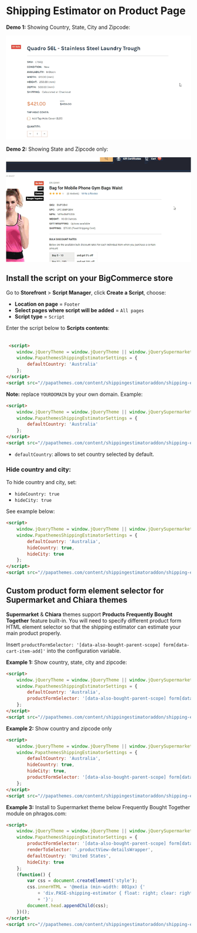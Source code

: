 # Shipping Estimator on Product Page

**Demo 1:** Showing Country, State, City and Zipcode:

![Shipping estimator demo 1](img/estimate-shipping-demo1.gif)

**Demo 2:** Showing State and Zipcode only:

![Shipping estimator demo 2](img/estimate-shipping-demo2.gif)

## Install the script on your BigCommerce store

Go to **Storefront** > **Script Manager**, click **Create a Script**, choose:

- **Location on page** = `Footer`
- **Select pages where script will be added** = `All pages`
- **Script type** = `Script`

Enter the script below to **Scripts contents**: 

```html

 <script>
    window.jQueryTheme = window.jQueryTheme || window.jQuerySupermarket || window.jQuery;
    window.PapathemesShippingEstimatorSettings = {
        defaultCountry: 'Australia'
    };
</script>
<script src="//papathemes.com/content/shippingestimatoraddon/shipping-estimator.YOURDOMAIN.js" async></script>
```

**Note:** replace `YOURDOMAIN` by your own domain. Example:

```html
<script>
    window.jQueryTheme = window.jQueryTheme || window.jQuerySupermarket || window.jQuery;
    window.PapathemesShippingEstimatorSettings = {
        defaultCountry: 'Australia'
    };
</script>
<script src="//papathemes.com/content/shippingestimatoraddon/shipping-estimator.sinkwarehouse.com.au.js" async></script>
```

- `defaultCountry`: allows to set country selected by default.

### Hide country and city:

To hide country and city, set:

- `hideCountry: true`
- `hideCity: true`

See example below:

```html
<script>
    window.jQueryTheme = window.jQueryTheme || window.jQuerySupermarket || window.jQuery;
    window.PapathemesShippingEstimatorSettings = {
        defaultCountry: 'Australia',
        hideCountry: true,
        hideCity: true
    };
</script>
<script src="//papathemes.com/content/shippingestimatoraddon/shipping-estimator.YOURDOMAIN.js" async></script>
```

## Custom product form element selector for Supermarket and Chiara themes

**Supermarket** & **Chiara** themes support **Products Frequently Bought Together** feature built-in. You will need to specify different product form HTML element selector so that the shipping estimator can estimate your main product properly.

Insert `productFormSelector: '[data-also-bought-parent-scope] form[data-cart-item-add]'` into the configuration variable.

**Example 1:** Show country, state, city and zipcode:

```html
<script>
    window.jQueryTheme = window.jQueryTheme || window.jQuerySupermarket || window.jQuery;
    window.PapathemesShippingEstimatorSettings = {
        defaultCountry: 'Australia',
        productFormSelector: '[data-also-bought-parent-scope] form[data-cart-item-add]'
    };
</script>
<script src="//papathemes.com/content/shippingestimatoraddon/shipping-estimator.YOURDOMAIN.js" async></script>
```


**Example 2:** Show country and zipcode only

```html
<script>
    window.jQueryTheme = window.jQueryTheme || window.jQuerySupermarket || window.jQuery;
    window.PapathemesShippingEstimatorSettings = {
        defaultCountry: 'Australia',
        hideCountry: true,
        hideCity: true,
        productFormSelector: '[data-also-bought-parent-scope] form[data-cart-item-add]'
    };
</script>
<script src="//papathemes.com/content/shippingestimatoraddon/shipping-estimator.YOURDOMAIN.js" async></script>
```


**Example 3:** Install to Supermarket theme below Frequently Bought Together module on phragos.com:

```html
<script>
    window.jQueryTheme = window.jQueryTheme || window.jQuerySupermarket || window.jQuery;
    window.PapathemesShippingEstimatorSettings = {
        productFormSelector: '[data-also-bought-parent-scope] form[data-cart-item-add]',
        renderToSelector: '.productView-detailsWrapper',
        defaultCountry: 'United States',
        hideCity: true
    };
    (function() {
        var css = document.createElement('style');
        css.innerHTML = '@media (min-width: 801px) {'
        	+ 'div.PASE-shipping-estimator { float: right; clear: right; width: 50% }'
        	+ '}';
        document.head.appendChild(css);
    })();
</script>
<script src="//papathemes.com/content/shippingestimatoraddon/shipping-estimator.phragos.com.js" async></script>
```
